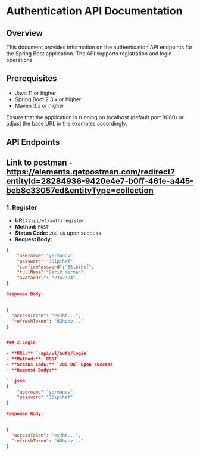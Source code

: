 

# Authentication API Documentation

## Overview

This document provides information on the authentication API endpoints for the Spring Boot application. The API supports registration and login operations.

## Prerequisites

- Java 11 or higher
- Spring Boot 2.3.x or higher
- Maven 3.x or higher

Ensure that the application is running on localhost (default port 8080) or adjust the base URL in the examples accordingly.

## API Endpoints

## Link to postman - https://elements.getpostman.com/redirect?entityId=28284936-9420e4e7-b0ff-461e-a445-beb8c33057ed&entityType=collection

### 1. Register

- **URL:** `/api/v1/auth/register`
- **Method:** `POST`
- **Status Code:** `200 OK` upon success
- **Request Body:**

```json
{
    "username":"yermanov",
    "password":"35ipihef",
    "confirmPassword":"35ipihef",
    "fullName":"Berik Yerman",
    "avatarUrl": "2342324"
}

Response Body:


{
  "accessToken": "eyJhb...",
  "refreshToken": "dGhpcy..."
}


### 2.Login

- **URL:** `/api/v1/auth/login`
- **Method:** `POST`
- **Status Code:** `200 OK` upon success
- **Request Body:**

```json
{
    "username":"yermanov",
    "password":"35ipihef"
}

Response Body:


{
  "accessToken": "eyJhb...",
  "refreshToken": "dGhpcy..."
}



